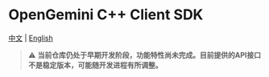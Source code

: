 # OpenGemini C++ Client SDK

[中文](README.md) | [English](README_EN.md)

> ⚠️  **当前仓库仍处于早期开发阶段，功能特性尚未完成。目前提供的API接口不是稳定版本，可能随开发进程有所调整。**
